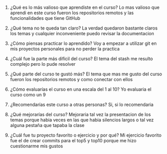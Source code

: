 1. ¿Qué es lo más valioso que aprendiste en el curso?
Lo mas valioso que aprendi en este curso fueron los repositorios remotos y las funcionalidades que tiene GitHub

2. ¿Qué tema no te queda tan claro?
La verdad quedaron bastante claros los temas y cualquier inconveniente puedo revisar la documentacion

3. ¿Cómo piensas practicar lo aprendido?
Voy a empezar a utilizar git en mis proyectos personales para no perder la practica

4. ¿Cuál fue la parte más difícil del curso?
El tema del stash me resulto complejo pero lo pude resolver

5. ¿Qué parte del curso te gustó más?
El tema que mas me gusto del curso fueron los repositorios remotos y como conectar con ellos

6. ¿Cómo evaluarías el curso en una escala del 1 al 10?
Yo evaluaria el curso como un 9

7. ¿Recomendarías este curso a otras personas?
Si, si lo recomendaria

8. ¿Qué mejorarías del curso?
Mejoraria tal vez la presentacion de los temas porque habia veces en las que habia silencios largos o tal vez alguna pestaña que tapaba la clase

9. ¿Cuál fue tu proyecto favorito o ejercicio y por qué?
Mi ejercicio favorito fue el de crear commits para el top5 y top10 porque me hizo cuestionarme mis gustos